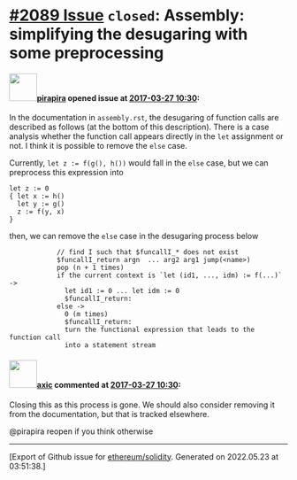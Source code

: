 # [\#2089 Issue](https://github.com/ethereum/solidity/issues/2089) `closed`: Assembly: simplifying the desugaring with some preprocessing

#### <img src="https://avatars.githubusercontent.com/u/44281?u=19789513178700ad73a6cf535a40fbbfdc1ad615&v=4" width="50">[pirapira](https://github.com/pirapira) opened issue at [2017-03-27 10:30](https://github.com/ethereum/solidity/issues/2089):

In the documentation in `assembly.rst`, the desugaring of function calls are described as follows (at the bottom of this description).  There is a case analysis whether the function call appears directly in the `let` assignment or not.  I think it is possible to remove the `else` case.

Currently, `let z := f(g(), h())` would fall in the `else` case, but we can preprocess this expression into
```
let z := 0
{ let x := h()
  let y := g()
  z := f(y, x)
}
```
then, we can remove the `else` case in the desugaring process below
```
            // find I such that $funcallI_* does not exist
            $funcallI_return argn  ... arg2 arg1 jump(<name>)
            pop (n + 1 times)
            if the current context is `let (id1, ..., idm) := f(...)` ->
              let id1 := 0 ... let idm := 0
              $funcallI_return:
            else ->
              0 (m times)
              $funcallI_return:
              turn the functional expression that leads to the function call
              into a statement stream
```

#### <img src="https://avatars.githubusercontent.com/u/20340?v=4" width="50">[axic](https://github.com/axic) commented at [2017-03-27 10:30](https://github.com/ethereum/solidity/issues/2089#issuecomment-381981720):

Closing this as this process is gone. We should also consider removing it from the documentation, but that is tracked elsewhere.

@pirapira reopen if you think otherwise


-------------------------------------------------------------------------------



[Export of Github issue for [ethereum/solidity](https://github.com/ethereum/solidity). Generated on 2022.05.23 at 03:51:38.]

